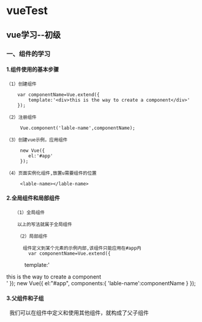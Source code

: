 #  vueTest
## vue学习--初级 
### 一、组件的学习 
#### 1.组件使用的基本步骤 
    （1）创建组件
    
        var componentName=Vue.extend({
            template:'<div>this is the way to create a component</div>'
        });
        
    （2）注册组件
    
         Vue.component('lable-name',componentName);
         
    （3）创建vue示例，应用组件
    
         new Vue({
            el:'#app'
         });
         
    （4）页面实例化组件,放置u需要组件的位置
    
         <lable-name></lable-name>
         
#### 2.全局组件和局部组件
       （1）全局组件
    
        以上的写法就属于全局组件
        
        （2）局部组件
    
          组件定义到某个元素的示例内部,该组件只能应用在#app内
            var componentName=Vue.extend({
                 template:'<div>this is the way to create a component</div>'
            });
            new Vue({
              el:"#app",
              components:{
                  'lable-name':componentName
              }
            });
         
#### 3.父组件和子组

    我们可以在组件中定义和使用其他组件，就构成了父子组件
